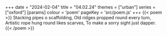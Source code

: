 +++
date = "2024-02-04"
title = "04.02.24"
themes = ["urban"]
series = ["oxford"]
[params]
  colour = 'poem'
  pageKey = 'src/poem.js'
+++
{{< poem >}}
Stacking pipes o scaffolding,
Old ridges propped round every turn,
Artistic rope hung round likes scarves,
To make a sorry sight just dapper.
{{< /poem >}}
